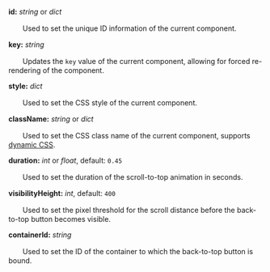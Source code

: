**id:** *string* or *dict*

　　Used to set the unique ID information of the current component.

**key:** *string*

　　Updates the `key` value of the current component, allowing for forced re-rendering of the component.

**style:** *dict*

　　Used to set the CSS style of the current component.

**className:** *string* or *dict*

　　Used to set the CSS class name of the current component, supports [dynamic CSS](/advanced-classname).

**duration:** *int* or *float*, default: `0.45`

　　Used to set the duration of the scroll-to-top animation in seconds.

**visibilityHeight:** *int*, default: `400`

　　Used to set the pixel threshold for the scroll distance before the back-to-top button becomes visible.

**containerId:** *string*

　　Used to set the ID of the container to which the back-to-top button is bound.